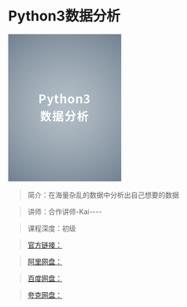 # Python3数据分析

![img](../../assets/Cgq2xl6YMhWAahCDAADTWFpISEc116.png)

> 简介：在海量杂乱的数据中分析出自己想要的数据

> 讲师：合作讲师-Kai----

> 课程深度：初级

> [官方链接：]()

> [阿里网盘：]()

> [百度网盘：]()

> [夸克网盘：]()
